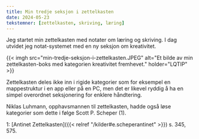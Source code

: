 ```yaml
---
title: Min tredje seksjon i zettelkasten
date: 2024-05-23
tekstemner: [zettelkasten, skriving, læring]
---
```


Jeg startet min zettelkasten med notater om læring og skriving. I dag utvidet jeg notat-systemet med en ny seksjon om kreativitet.

{{< imgh src="min-tredje-seksjon-i-zettelkasten.JPEG" alt="Et bilde av min zettelkasten-boks med kategorien kreativitet fremhevet." holder="LQTIP" >}}

Zettelkasten deles ikke inn i rigide kategorier som for eksempel en mappestruktur i en app eller på en PC, men det er likevel ryddig å ha en simpel overordnet seksjonering for enklere håndtering.

Niklas Luhmann, opphavsmannen til zettelkasten, hadde også løse kategorier som dette i følge Scott P. Scheper (1).

1: [Antinet Zettelkasten]({{< relref "/kilder#e.scheperantinet" >}}) s. 345, 575.


